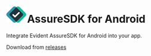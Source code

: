# ![Evident logo](res/evident-logo_56x44.png)AssureSDK for Android
Integrate Evident AssureSDK for Android into your app.

Download from [releases](https://github.com/evidentidpublic/mobile-AssureSDK-Android/releases)
